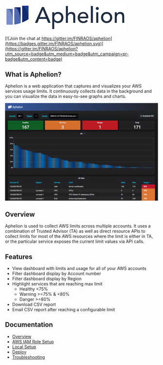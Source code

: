 <img src="/img/logo.png" alt="drawing" width="400px"/>

[![Join the chat at https://gitter.im/FINRAOS/aphelion](https://badges.gitter.im/FINRAOS/aphelion.svg)](https://gitter.im/FINRAOS/aphelion?utm_source=badge&utm_medium=badge&utm_campaign=pr-badge&utm_content=badge)

## What is Aphelion?
Aphelion is a web application that captures and visualizes your AWS services usage limits.  It continuously collects data in the background and you can visualize the data in easy-to-see graphs and charts.

[![Aphelion dashboard](docs/images/dashboard.png)](docs/images/dashboard.png) 

## Overview
Aphelion is used to collect AWS limits across multiple accounts. It uses
a combination of Trusted Advisor (TA) as well as direct resource APIs to collect
limits for most of the AWS resources where the limit is either in TA, or
the particular service exposes the current limit values via API calls.

## Features
- View dashboard with limits and usage for all of your AWS accounts
- Filter dashboard display by Account number
- Filter dashboard display by Region
- Highlight services that are reaching max limit
  - Healthy <75%
  - Warning >=75% & <80%
  - Danger >=80%
- Download CSV report
- Email CSV report after reaching a configurable limit


## Documentation
- [Overview](docs/index.md)
- [AWS IAM Role Setup](docs/AWS-Setup.md)
- [Local Setup](docs/Local-Setup.md)
- [Deploy](docs/Deploy.md)
- [Troubleshooting](docs/Troubleshooting.md)
